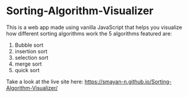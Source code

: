 # Sorting-Algorithm-Visualizer
This is a web app made using vanilla JavaScript that helps you visualize how different sorting algorithms work
the 5 algorithms featured are:
1. Bubble sort
2. insertion sort
3. selection sort
4. merge sort
5. quick sort


Take a look at the live site here: https://smayan-n.github.io/Sorting-Algorithm-Visualizer/
